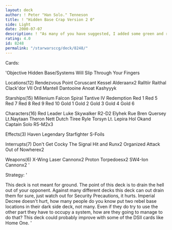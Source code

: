 ```yaml
---
layout: deck
author: ! Peter "Han Solo." Tenneson
title: ! "Hidden Base Crap Version 2 0"
side: Light
date: 2000-07-07
description: ! "As many of you have suggested, I added some green and red to this deck.  How do you like it?"
rating: 4.0
id: 8248
permalink: "/starwarsccg/deck/8248/"
---
```

Cards: 

'Objective
Hidden Base/Systems Will Slip Through Your Fingers

Locations(12)
Rendezvous Point
Coruscant
Kessel
Alderaanx2
Ralltiir
Raithal
Clack'dor VII
Ord Mantell
Dantooine
Anoat
Kashyyyk

Starships(15)
Millenium Falcon
Spiral
Tantive IV
Redemption
Red 1
Red 5
Red 7
Red 8
Red 9
Red 10
Gold 1
Gold 2
Gold 3
Gold 4
Gold 6

Characters(16)
Red Leader
Luke Skywalker
R2-D2
Elyhek Rue
Bren Quersey
Lt.Naytaan
Theron Nett
Dutch
Tiree
Ryle Torsyn
Lt. Lepira
Hol Okand
Captain Solo
R5-M2x3

Effects(3)
Haven
Legendary Starfighter
S-Foils

Interrupts(7)
Don't Get Cocky
The Signal
Hit and Runx2
Organized Attack
Out of Nowherex2

Weapons(6)
X-Wing Laser Cannonx2
Proton Torpedoesx2
SW4-Ion Cannonx2
'

Strategy: '

This deck is not meant for ground.	The point of this deck is to drain the hell out of your opponent.  Against many different decks this deck can out drain them for sure, just watch out for Security Precautions, it hurts.  Imperial Decree doesn't hurt, how many people do you know put two rebel base locations in their dark side deck, not many.  Even if they do try to use the other part they have to occupy a system, how are they going to manage to do that?  This deck could probably improve with some of the DSII cards like Home One.
'
